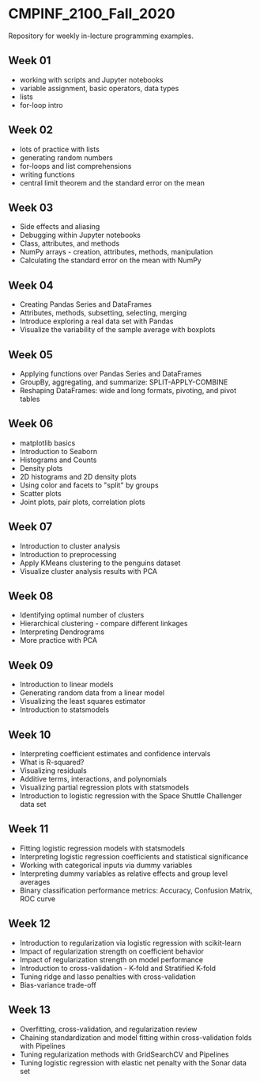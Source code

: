 # CMPINF_2100_Fall_2020

Repository for weekly in-lecture programming examples.

## Week 01
* working with scripts and Jupyter notebooks
* variable assignment, basic operators, data types
* lists
* for-loop intro

## Week 02
* lots of practice with lists
* generating random numbers
* for-loops and list comprehensions
* writing functions
* central limit theorem and the standard error on the mean

## Week 03
* Side effects and aliasing
* Debugging within Jupyter notebooks
* Class, attributes, and methods
* NumPy arrays - creation, attributes, methods, manipulation
* Calculating the standard error on the mean with NumPy

## Week 04
* Creating Pandas Series and DataFrames
* Attributes, methods, subsetting, selecting, merging 
* Introduce exploring a real data set with Pandas
* Visualize the variability of the sample average with boxplots

## Week 05
* Applying functions over Pandas Series and DataFrames
* GroupBy, aggregating, and summarize: SPLIT-APPLY-COMBINE
* Reshaping DataFrames: wide and long formats, pivoting, and pivot tables

## Week 06
* matplotlib basics
* Introduction to Seaborn
* Histograms and Counts
* Density plots
* 2D histograms and 2D density plots
* Using color and facets to "split" by groups
* Scatter plots
* Joint plots, pair plots, correlation plots

## Week 07
* Introduction to cluster analysis
* Introduction to preprocessing
* Apply KMeans clustering to the penguins dataset
* Visualize cluster analysis results with PCA

## Week 08
* Identifying optimal number of clusters
* Hierarchical clustering - compare different linkages
* Interpreting Dendrograms
* More practice with PCA

## Week 09
* Introduction to linear models
* Generating random data from a linear model
* Visualizing the least squares estimator
* Introduction to statsmodels

## Week 10
* Interpreting coefficient estimates and confidence intervals
* What is R-squared?
* Visualizing residuals
* Additive terms, interactions, and polynomials
* Visualizing partial regression plots with statsmodels
* Introduction to logistic regression with the Space Shuttle Challenger data set

## Week 11
* Fitting logistic regression models with statsmodels
* Interpreting logistic regression coefficients and statistical significance
* Working with categorical inputs via dummy variables
* Interpreting dummy variables as relative effects and group level averages
* Binary classification performance metrics: Accuracy, Confusion Matrix, ROC curve

## Week 12
* Introduction to regularization via logistic regression with scikit-learn
* Impact of regularization strength on coefficient behavior
* Impact of regularization strength on model performance
* Introduction to cross-validation - K-fold and Stratified K-fold
* Tuning ridge and lasso penalties with cross-validation
* Bias-variance trade-off

## Week 13
* Overfitting, cross-validation, and regularization review
* Chaining standardization and model fitting within cross-validation folds with Pipelines
* Tuning regularization methods with GridSearchCV and Pipelines
* Tuning logistic regression with elastic net penalty with the Sonar data set
